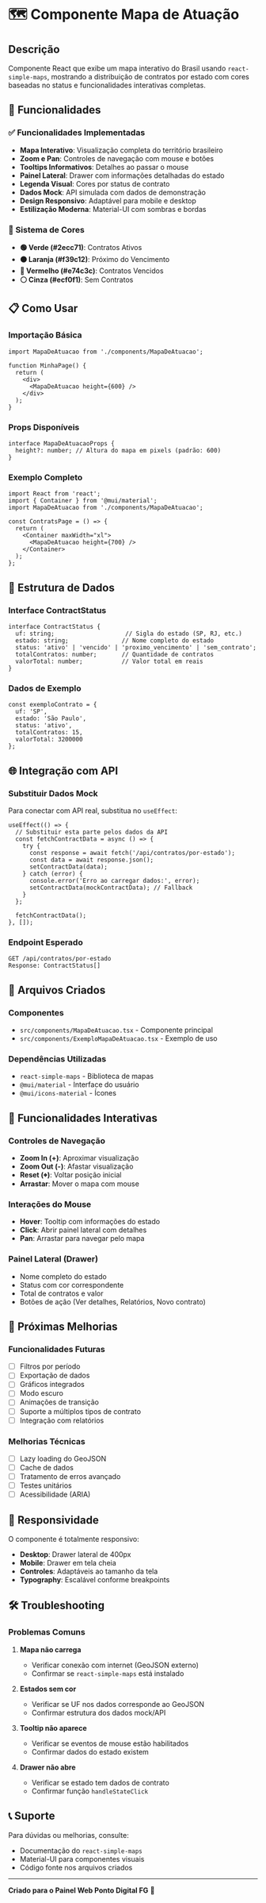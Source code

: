 # 🗺️ Componente Mapa de Atuação

## Descrição
Componente React que exibe um mapa interativo do Brasil usando `react-simple-maps`, mostrando a distribuição de contratos por estado com cores baseadas no status e funcionalidades interativas completas.

## 🚀 Funcionalidades

### ✅ Funcionalidades Implementadas
- **Mapa Interativo**: Visualização completa do território brasileiro
- **Zoom e Pan**: Controles de navegação com mouse e botões
- **Tooltips Informativos**: Detalhes ao passar o mouse
- **Painel Lateral**: Drawer com informações detalhadas do estado
- **Legenda Visual**: Cores por status de contrato
- **Dados Mock**: API simulada com dados de demonstração
- **Design Responsivo**: Adaptável para mobile e desktop
- **Estilização Moderna**: Material-UI com sombras e bordas

### 🎨 Sistema de Cores
- **🟢 Verde (#2ecc71)**: Contratos Ativos
- **🟠 Laranja (#f39c12)**: Próximo do Vencimento  
- **🔴 Vermelho (#e74c3c)**: Contratos Vencidos
- **⚪ Cinza (#ecf0f1)**: Sem Contratos

## 📋 Como Usar

### Importação Básica
```tsx
import MapaDeAtuacao from './components/MapaDeAtuacao';

function MinhaPage() {
  return (
    <div>
      <MapaDeAtuacao height={600} />
    </div>
  );
}
```

### Props Disponíveis
```tsx
interface MapaDeAtuacaoProps {
  height?: number; // Altura do mapa em pixels (padrão: 600)
}
```

### Exemplo Completo
```tsx
import React from 'react';
import { Container } from '@mui/material';
import MapaDeAtuacao from './components/MapaDeAtuacao';

const ContratsPage = () => {
  return (
    <Container maxWidth="xl">
      <MapaDeAtuacao height={700} />
    </Container>
  );
};
```

## 🔧 Estrutura de Dados

### Interface ContractStatus
```tsx
interface ContractStatus {
  uf: string;                    // Sigla do estado (SP, RJ, etc.)
  estado: string;               // Nome completo do estado
  status: 'ativo' | 'vencido' | 'proximo_vencimento' | 'sem_contrato';
  totalContratos: number;       // Quantidade de contratos
  valorTotal: number;           // Valor total em reais
}
```

### Dados de Exemplo
```tsx
const exemploContrato = {
  uf: 'SP',
  estado: 'São Paulo',
  status: 'ativo',
  totalContratos: 15,
  valorTotal: 3200000
};
```

## 🌐 Integração com API

### Substituir Dados Mock
Para conectar com API real, substitua no `useEffect`:

```tsx
useEffect(() => {
  // Substituir esta parte pelos dados da API
  const fetchContractData = async () => {
    try {
      const response = await fetch('/api/contratos/por-estado');
      const data = await response.json();
      setContractData(data);
    } catch (error) {
      console.error('Erro ao carregar dados:', error);
      setContractData(mockContractData); // Fallback
    }
  };
  
  fetchContractData();
}, []);
```

### Endpoint Esperado
```
GET /api/contratos/por-estado
Response: ContractStatus[]
```

## 📁 Arquivos Criados

### Componentes
- `src/components/MapaDeAtuacao.tsx` - Componente principal
- `src/components/ExemploMapaDeAtuacao.tsx` - Exemplo de uso

### Dependências Utilizadas
- `react-simple-maps` - Biblioteca de mapas
- `@mui/material` - Interface do usuário
- `@mui/icons-material` - Ícones

## 🎯 Funcionalidades Interativas

### Controles de Navegação
- **Zoom In (+)**: Aproximar visualização
- **Zoom Out (-)**: Afastar visualização  
- **Reset (⌖)**: Voltar posição inicial
- **Arrastar**: Mover o mapa com mouse

### Interações do Mouse
- **Hover**: Tooltip com informações do estado
- **Click**: Abrir painel lateral com detalhes
- **Pan**: Arrastar para navegar pelo mapa

### Painel Lateral (Drawer)
- Nome completo do estado
- Status com cor correspondente
- Total de contratos e valor
- Botões de ação (Ver detalhes, Relatórios, Novo contrato)

## 🔄 Próximas Melhorias

### Funcionalidades Futuras
- [ ] Filtros por período
- [ ] Exportação de dados
- [ ] Gráficos integrados
- [ ] Modo escuro
- [ ] Animações de transição
- [ ] Suporte a múltiplos tipos de contrato
- [ ] Integração com relatórios

### Melhorias Técnicas
- [ ] Lazy loading do GeoJSON
- [ ] Cache de dados
- [ ] Tratamento de erros avançado
- [ ] Testes unitários
- [ ] Acessibilidade (ARIA)

## 📱 Responsividade

O componente é totalmente responsivo:
- **Desktop**: Drawer lateral de 400px
- **Mobile**: Drawer em tela cheia
- **Controles**: Adaptáveis ao tamanho da tela
- **Typography**: Escalável conforme breakpoints

## 🛠️ Troubleshooting

### Problemas Comuns

1. **Mapa não carrega**
   - Verificar conexão com internet (GeoJSON externo)
   - Confirmar se `react-simple-maps` está instalado

2. **Estados sem cor**
   - Verificar se UF nos dados corresponde ao GeoJSON
   - Confirmar estrutura dos dados mock/API

3. **Tooltip não aparece**
   - Verificar se eventos de mouse estão habilitados
   - Confirmar dados do estado existem

4. **Drawer não abre**
   - Verificar se estado tem dados de contrato
   - Confirmar função `handleStateClick`

## 📞 Suporte

Para dúvidas ou melhorias, consulte:
- Documentação do `react-simple-maps`
- Material-UI para componentes visuais
- Código fonte nos arquivos criados

---

**Criado para o Painel Web Ponto Digital FG** 🚀 